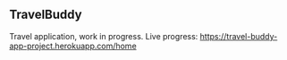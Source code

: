 ## TravelBuddy

Travel application, work in progress.
Live progress:
https://travel-buddy-app-project.herokuapp.com/home
